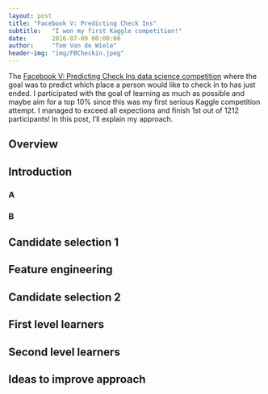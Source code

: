 ```yaml
---
layout: post
title: "Facebook V: Predicting Check Ins"
subtitle:   "I won my first Kaggle competition!"
date:       2016-07-09 00:00:00
author:     "Tom Van de Wiele"
header-img: "img/FBCheckin.jpeg"
---
```




The [Facebook V: Predicting Check Ins data science competition](https://www.kaggle.com/c/facebook-v-predicting-check-ins) where the goal was to predict which place a person would like to check in to has just ended. I participated with the goal of learning as much as possible and maybe aim for a top 10% since this was my first serious Kaggle competition attempt. I managed to exceed all expections and finish 1st out of 1212 participants! In this post, I’ll explain my approach.

## Overview

## Introduction

### A

### B

## Candidate selection 1

## Feature engineering

## Candidate selection 2

## First level learners

## Second level learners

## Ideas to improve approach
